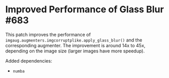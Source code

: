 # Improved Performance of Glass Blur #683

This patch improves the performance of
`imgaug.augmenters.imgcorruptplike.apply_glass_blur()`
and the corresponding augmenter. The improvement is
around 14x to 45x, depending on the image size
(larger images have more speedup).

Added dependencies:
* `numba`
